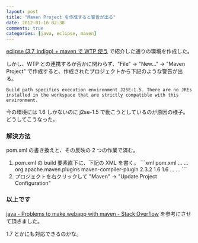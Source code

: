 ```yaml
---
layout: post
title: "Maven Project を作成すると警告が出る"
date: 2012-01-16 02:38
comments: true
categories: [java, eclipse, maven]
---
```


[eclipse (3.7, indigo) + maven で WTP 使う](/blog/2011/07/20/using_eclipse_and_maven_with_wtp/) で紹介した通りの環境を作成した。

しかし、WTP との連携するか否かに関わらず、"File" -> "New..." -> "Maven Project"
で作成すると、作成されたプロジェクトから下記のような警告が出る。

```
Build path specifies execution environment J2SE-1.5. There are no JREs installed in the workspace that are strictly compatible with this environment.
```

今の環境には 1.6 しかないのに j2se-1.5 で動こうとしているのが原因の様子。どうしてこうなった。

### 解決方法

pom.xml の書き換えと、その反映の 2 つの作業で済む。

<ol>
<li>pom.xml の build 要素直下に、下記の XML を書く。
```xml pom.xml
...
	<build>
	...
		<plugins>
			<plugin>
				<groupId>org.apache.maven.plugins</groupId>
				<artifactId>maven-compiler-plugin</artifactId>
				<version>2.3.2</version>
				<configuration>
					<source>1.6</source>
					<target>1.6</target>
				</configuration>
			</plugin>
		</plugins>
	...
	</build>
...
```
</li>
<li>プロジェクトを右クリックして "Maven" -> "Update Project Configuration"</li>
</ol>

### 以上です

[java - Problems to make webapp with maven - Stack Overflow](http://stackoverflow.com/questions/5884486/problems-to-make-webapp-with-maven) を参考にさせて頂きました。

1.7 とかにも対応できるのかな。
